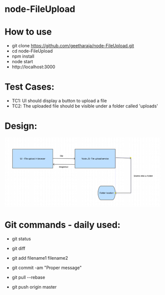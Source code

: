 # node-FileUpload

# How to use
 
- git clone https://github.com/geetharaja/node-FileUpload.git
- cd  node-FileUpload
- npm install
- node start
- http://localhost:3000


# Test Cases:
- TC1: UI should display a button to upload a file
- TC2: The uploaded file should be visible under a folder called 'uploads'

# Design:
![alt text](https://github.com/geetharaja/node-FileUpload/blob/master/design.png   "File upload design")
# Git commands - daily used:
- git status
- git diff

- git add filename1 filename2

- git commit -am "Proper message"
- git pull --rebase
- git push origin master
